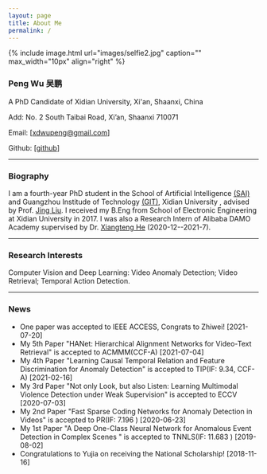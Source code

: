 ```yaml
---
layout: page
title: About Me
permalink: /
---
```


{% include image.html url="images/selfie2.jpg" caption="" max_width="10px" align="right" %}

### Peng Wu 吴鹏

A PhD Candidate of Xidian University, Xi'an, Shaanxi, China

Add: No. 2 South Taibai Road, Xi’an, Shaanxi 710071

Email: [[xdwupeng@gmail.com](xdwupeng@gmail.com)]

Github: [[github](https://github.com/Roc-Ng)]

---

### Biography

I am a fourth-year PhD student in the School of Artificial Intelligence [(SAI)](http://sai.xidian.edu.cn/ ) and Guangzhou Institude of Technology [(GIT)](https://gzyjy.xidian.edu.cn/index.htm), Xidian University , advised by Prof. [Jing Liu](http://web.xidian.edu.cn/liujing/). I received my B.Eng from School of  Electronic Engineering at Xidian University in 2017. I was also a Research Intern of Alibaba DAMO Academy supervised by Dr. [Xiangteng He](https://hexiangteng.github.io/) (2020-12--2021-7).

---

### Research Interests

Computer Vision and Deep Learning: Video Anomaly Detection; Video Retrieval; Temporal Action Detection.

------

### News
+ One paper was accepted to IEEE ACCESS, Congrats to Zhiwei! [2021-07-20]
+ My 5th Paper "HANet: Hierarchical Alignment Networks for Video-Text Retrieval" is accepted to ACMMM(CCF-A) [2021-07-04]
+ My 4th Paper "Learning Causal Temporal Relation and Feature Discrimination for Anomaly Detection" is accepted to TIP(IF: 9.34, CCF-A) [2021-02-16]
+ My 3rd Paper "Not only Look, but also Listen: Learning Multimodal Violence Detection under Weak Supervision" is accepted to ECCV [2020-07-03]
+ My 2nd Paper "Fast Sparse Coding Networks for Anomaly Detection in Videos" is accepted to PR(IF: 7.196 )  [2020-06-23]
+ My 1st Paper "A Deep One-Class Neural Network for Anomalous Event Detection in Complex Scenes " is accepted to TNNLS(IF: 11.683 )  [2019-08-02]
+ Congratulations to Yujia on receiving the National Scholarship! [2018-11-16]

